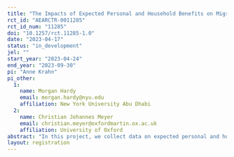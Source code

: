 ```yaml
---
title: "The Impacts of Expected Personal and Household Benefits on Migration Intentions in Ethiopia"
rct_id: "AEARCTR-0011285"
rct_id_num: "11285"
doi: "10.1257/rct.11285-1.0"
date: "2023-04-17"
status: "in_development"
jel: ""
start_year: "2023-04-24"
end_year: "2023-09-30"
pi: "Anne Krahn"
pi_other:
  1:
    name: Morgan Hardy
    email: morgan.hardy@nyu.edu
    affiliation: New York University Abu Dhabi
  2:
    name: Christian Johannes Meyer
    email: christian.meyer@oxfordmartin.ox.ac.uk
    affiliation: University of Oxford
abstract: "In this project, we collect data on expected personal and household benefits to migration and on migration intentions among a sample of jobseekers in Addis Ababa, Ethiopia. We also integrate a survey experiment to understand how migration intentions may be shaped by a potential migrant’s expected personal and household benefits of migrating. "
layout: registration
---
```



